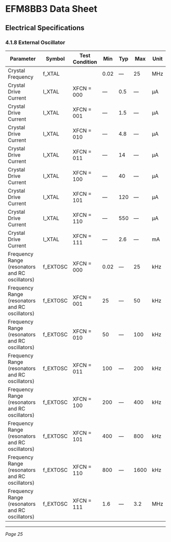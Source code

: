 # EFM8BB3 Data Sheet
## Electrical Specifications

### 4.1.8 External Oscillator

| Parameter                              | Symbol  | Test Condition | Min   | Typ   | Max   | Unit |
|--------------------------------------|---------|----------------|-------|-------|-------|------|
| Crystal Frequency                    | f_XTAL  |                | 0.02  | —     | 25    | MHz  |
| Crystal Drive Current                | I_XTAL  | XFCN = 000     | —     | 0.5   | —     | µA   |
| Crystal Drive Current                | I_XTAL  | XFCN = 001     | —     | 1.5   | —     | µA   |
| Crystal Drive Current                | I_XTAL  | XFCN = 010     | —     | 4.8   | —     | µA   |
| Crystal Drive Current                | I_XTAL  | XFCN = 011     | —     | 14    | —     | µA   |
| Crystal Drive Current                | I_XTAL  | XFCN = 100     | —     | 40    | —     | µA   |
| Crystal Drive Current                | I_XTAL  | XFCN = 101     | —     | 120   | —     | µA   |
| Crystal Drive Current                | I_XTAL  | XFCN = 110     | —     | 550   | —     | µA   |
| Crystal Drive Current                | I_XTAL  | XFCN = 111     | —     | 2.6   | —     | mA   |
| Frequency Range (resonators and RC oscillators) | f_EXTOSC | XFCN = 000     | 0.02  | —     | 25    | kHz  |
| Frequency Range (resonators and RC oscillators) | f_EXTOSC | XFCN = 001     | 25    | —     | 50    | kHz  |
| Frequency Range (resonators and RC oscillators) | f_EXTOSC | XFCN = 010     | 50    | —     | 100   | kHz  |
| Frequency Range (resonators and RC oscillators) | f_EXTOSC | XFCN = 011     | 100   | —     | 200   | kHz  |
| Frequency Range (resonators and RC oscillators) | f_EXTOSC | XFCN = 100     | 200   | —     | 400   | kHz  |
| Frequency Range (resonators and RC oscillators) | f_EXTOSC | XFCN = 101     | 400   | —     | 800   | kHz  |
| Frequency Range (resonators and RC oscillators) | f_EXTOSC | XFCN = 110     | 800   | —     | 1600  | kHz  |
| Frequency Range (resonators and RC oscillators) | f_EXTOSC | XFCN = 111     | 1.6   | —     | 3.2   | MHz  |

---
*Page 25*